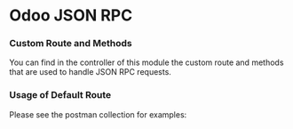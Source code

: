 # Odoo JSON RPC 

### Custom Route and Methods
You can find in the controller of this module the custom route and methods that are used to handle JSON RPC requests.

### Usage of Default Route 
Please see the postman collection for examples: 


